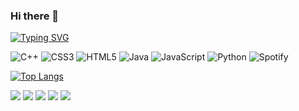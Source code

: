 ### Hi there 👋

[![Typing SVG](https://readme-typing-svg.herokuapp.com?color=%2336BCF7&lines=I'm+Computer+science+student)](https://git.io/typing-svg)

![C++](https://img.shields.io/badge/c++-%2300599C.svg?style=for-the-badge&logo=c%2B%2B&logoColor=white)
![CSS3](https://img.shields.io/badge/css3-%231572B6.svg?style=for-the-badge&logo=css3&logoColor=white)
![HTML5](https://img.shields.io/badge/html5-%23E34F26.svg?style=for-the-badge&logo=html5&logoColor=white)
![Java](https://img.shields.io/badge/java-%23ED8B00.svg?style=for-the-badge&logo=java&logoColor=white)
![JavaScript](https://img.shields.io/badge/javascript-%23323330.svg?style=for-the-badge&logo=javascript&logoColor=%23F7DF1E)
![Python](https://img.shields.io/badge/python-3670A0?style=for-the-badge&logo=python&logoColor=ffdd54)
![Spotify](https://img.shields.io/badge/Spotify-1ED760?style=for-the-badge&logo=spotify&logoColor=white)

[![Top Langs](https://github-readme-stats.vercel.app/api/top-langs/?username=yofujitsu&layout=compact)](https://github.com/yofujitsu/github-readme-stats)

![](https://github-profile-summary-cards.vercel.app/api/cards/profile-details?username=yofujitsu&theme=solarized_dark)
![](https://github-profile-summary-cards.vercel.app/api/cards/most-commit-language?username=yofujitsu&theme=solarized_dark)
![](https://github-profile-summary-cards.vercel.app/api/cards/repos-per-language?username=yofujitsut&theme=solarized_dark)
![](https://github-profile-summary-cards.vercel.app/api/cards/stats?username=yofujitsu&theme=solarized_dark)
![](https://github-profile-summary-cards.vercel.app/api/cards/productive-time?username=yofujitsu&theme=solarized_dark)
